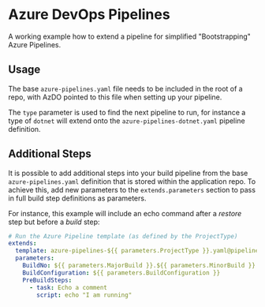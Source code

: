 # Azure DevOps Pipelines
A working example how to extend a pipeline for simplified "Bootstrapping" Azure Pipelines.

## Usage
The base `azure-pipelines.yaml` file needs to be included in the root of a repo, with AzDO pointed to this file when setting up your pipeline.

The `type` parameter is used to find the next pipeline to run, for instance a type of `dotnet` will extend onto the `azure-pipelines-dotnet.yaml` pipeline definition. 

## Additional Steps
It is possible to add additional steps into your build pipeline from the base `azure-pipelines.yaml` definition that is stored within the application repo. To achieve this, add new parameters to the `extends.parameters` section to pass in full build step definitions as parameters.

For instance, this example will include an echo command after a _restore_ step but before a _build_ step:

```yaml
# Run the Azure Pipeline template (as defined by the ProjectType)
extends:
  template: azure-pipelines-${{ parameters.ProjectType }}.yaml@pipelines
  parameters:
    BuildNo: ${{ parameters.MajorBuild }}.${{ parameters.MinorBuild }}.$(Build.BuildNumber)
    BuildConfiguration: ${{ parameters.BuildConfiguration }}
    PreBuildSteps:
      - task: Echo a comment
        script: echo "I am running"
```  
